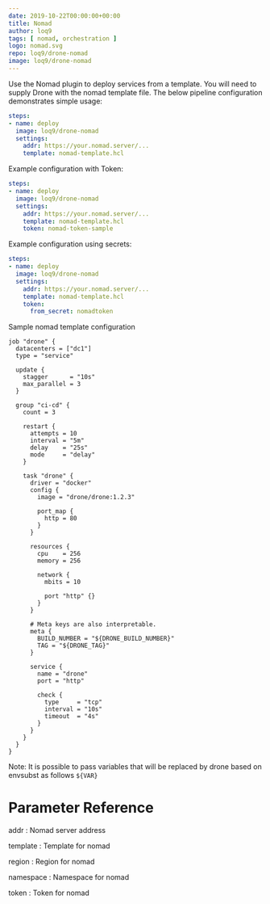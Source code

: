```yaml
---
date: 2019-10-22T00:00:00+00:00
title: Nomad
author: loq9
tags: [ nomad, orchestration ]
logo: nomad.svg
repo: loq9/drone-nomad
image: loq9/drone-nomad
---
```


Use the Nomad plugin to deploy services from a template. You will need to supply Drone with the nomad template file. The below pipeline configuration demonstrates simple usage:

```yaml
steps:
- name: deploy
  image: loq9/drone-nomad
  settings:
    addr: https://your.nomad.server/...
    template: nomad-template.hcl
```

Example configuration with Token:

```yaml
steps:
- name: deploy
  image: loq9/drone-nomad
  settings:
    addr: https://your.nomad.server/...
    template: nomad-template.hcl
    token: nomad-token-sample
```

Example configuration using secrets:

```yaml
steps:
- name: deploy
  image: loq9/drone-nomad
  settings:
    addr: https://your.nomad.server/...
    template: nomad-template.hcl
    token:
      from_secret: nomadtoken
```

Sample nomad template configuration

```hcl
job "drone" {
  datacenters = ["dc1"]
  type = "service"

  update {
    stagger      = "10s"
    max_parallel = 3
  }

  group "ci-cd" {
    count = 3

    restart {
      attempts = 10
      interval = "5m"
      delay    = "25s"
      mode     = "delay"
    }

    task "drone" {
      driver = "docker"
      config {
        image = "drone/drone:1.2.3"

        port_map {
          http = 80
        }
      }

      resources {
        cpu    = 256
        memory = 256

        network {
          mbits = 10

          port "http" {}
        }
      }

      # Meta keys are also interpretable.
      meta {
        BUILD_NUMBER = "${DRONE_BUILD_NUMBER}"
        TAG = "${DRONE_TAG}"
      }

      service {
        name = "drone"
        port = "http"

        check {
          type     = "tcp"
          interval = "10s"
          timeout  = "4s"
        }
      }
    }
  }
}
```
Note: It is possible to pass variables that will be replaced by drone based on envsubst as follows `${VAR}`

# Parameter Reference

addr
: Nomad server address

template
: Template for nomad

region
: Region for nomad

namespace
: Namespace for nomad

token
: Token for nomad
